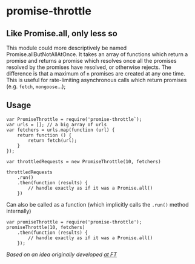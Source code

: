 # promise-throttle

## Like Promise.all, only less so

This module could more descriptively be named Promise.allButNotAllAtOnce. It takes an array of functions which return a promise and returns a promise which resolves once all the promises resolved by the promises have resolved, or otherwise rejects. The difference is that a maximum of `n` promises are created at any one time. This is useful for rate-limiting asynchronous calls which return promises (e.g. `fetch`, `mongoose`...);

## Usage

```
var PromiseThrottle = require('promise-throttle`);
var urls = []; // a big array of urls
var fetchers = urls.map(function (url) {
    return function () {
        return fetch(url);
    }
});

var throttledRequests = new PromiseThrottle(10, fetchers)

throttledRequests
    .run()
    .then(function (results) {
        // handle exactly as if it was a Promise.all()
    })

```

Can also be called as a function (which implicitly calls the `.run()` method internally)
```
var promiseThrottle = require('promise-throttle');
promiseThrottle(10, fetchers)
    .then(function (results) {
        // handle exactly as if it was a Promise.all()
    });
```

*Based on an idea originally developed [at FT](https://github.com/Financial-Times/next-user-preferences-api-v2/blob/master/lib/promise-throttle.js)*